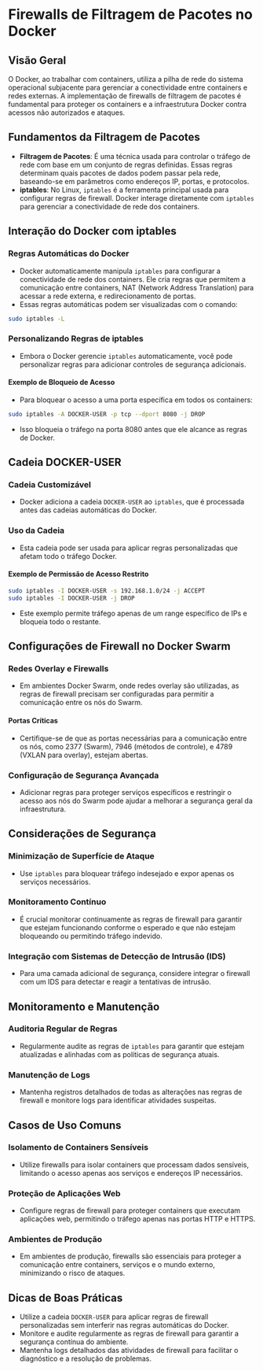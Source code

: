 
# Firewalls de Filtragem de Pacotes no Docker

## Visão Geral
O Docker, ao trabalhar com containers, utiliza a pilha de rede do sistema operacional subjacente para gerenciar a conectividade entre containers e redes externas. A implementação de firewalls de filtragem de pacotes é fundamental para proteger os containers e a infraestrutura Docker contra acessos não autorizados e ataques.

## Fundamentos da Filtragem de Pacotes
- **Filtragem de Pacotes**: É uma técnica usada para controlar o tráfego de rede com base em um conjunto de regras definidas. Essas regras determinam quais pacotes de dados podem passar pela rede, baseando-se em parâmetros como endereços IP, portas, e protocolos.
- **iptables**: No Linux, `iptables` é a ferramenta principal usada para configurar regras de firewall. Docker interage diretamente com `iptables` para gerenciar a conectividade de rede dos containers.

## Interação do Docker com iptables

### Regras Automáticas do Docker
- Docker automaticamente manipula `iptables` para configurar a conectividade de rede dos containers. Ele cria regras que permitem a comunicação entre containers, NAT (Network Address Translation) para acessar a rede externa, e redirecionamento de portas.
- Essas regras automáticas podem ser visualizadas com o comando:

```bash
sudo iptables -L
```

### Personalizando Regras de iptables
- Embora o Docker gerencie `iptables` automaticamente, você pode personalizar regras para adicionar controles de segurança adicionais.

#### Exemplo de Bloqueio de Acesso
- Para bloquear o acesso a uma porta específica em todos os containers:

```bash
sudo iptables -A DOCKER-USER -p tcp --dport 8080 -j DROP
```

- Isso bloqueia o tráfego na porta 8080 antes que ele alcance as regras de Docker.

## Cadeia DOCKER-USER

### Cadeia Customizável
- Docker adiciona a cadeia `DOCKER-USER` ao `iptables`, que é processada antes das cadeias automáticas do Docker.

### Uso da Cadeia
- Esta cadeia pode ser usada para aplicar regras personalizadas que afetam todo o tráfego Docker.

#### Exemplo de Permissão de Acesso Restrito
```bash
sudo iptables -I DOCKER-USER -s 192.168.1.0/24 -j ACCEPT
sudo iptables -I DOCKER-USER -j DROP
```
- Este exemplo permite tráfego apenas de um range específico de IPs e bloqueia todo o restante.

## Configurações de Firewall no Docker Swarm

### Redes Overlay e Firewalls
- Em ambientes Docker Swarm, onde redes overlay são utilizadas, as regras de firewall precisam ser configuradas para permitir a comunicação entre os nós do Swarm.

#### Portas Críticas
- Certifique-se de que as portas necessárias para a comunicação entre os nós, como 2377 (Swarm), 7946 (métodos de controle), e 4789 (VXLAN para overlay), estejam abertas.

### Configuração de Segurança Avançada
- Adicionar regras para proteger serviços específicos e restringir o acesso aos nós do Swarm pode ajudar a melhorar a segurança geral da infraestrutura.

## Considerações de Segurança

### Minimização de Superfície de Ataque
- Use `iptables` para bloquear tráfego indesejado e expor apenas os serviços necessários.

### Monitoramento Contínuo
- É crucial monitorar continuamente as regras de firewall para garantir que estejam funcionando conforme o esperado e que não estejam bloqueando ou permitindo tráfego indevido.

### Integração com Sistemas de Detecção de Intrusão (IDS)
- Para uma camada adicional de segurança, considere integrar o firewall com um IDS para detectar e reagir a tentativas de intrusão.

## Monitoramento e Manutenção

### Auditoria Regular de Regras
- Regularmente audite as regras de `iptables` para garantir que estejam atualizadas e alinhadas com as políticas de segurança atuais.

### Manutenção de Logs
- Mantenha registros detalhados de todas as alterações nas regras de firewall e monitore logs para identificar atividades suspeitas.

## Casos de Uso Comuns

### Isolamento de Containers Sensíveis
- Utilize firewalls para isolar containers que processam dados sensíveis, limitando o acesso apenas aos serviços e endereços IP necessários.

### Proteção de Aplicações Web
- Configure regras de firewall para proteger containers que executam aplicações web, permitindo o tráfego apenas nas portas HTTP e HTTPS.

### Ambientes de Produção
- Em ambientes de produção, firewalls são essenciais para proteger a comunicação entre containers, serviços e o mundo externo, minimizando o risco de ataques.

## Dicas de Boas Práticas
- Utilize a cadeia `DOCKER-USER` para aplicar regras de firewall personalizadas sem interferir nas regras automáticas do Docker.
- Monitore e audite regularmente as regras de firewall para garantir a segurança contínua do ambiente.
- Mantenha logs detalhados das atividades de firewall para facilitar o diagnóstico e a resolução de problemas.
